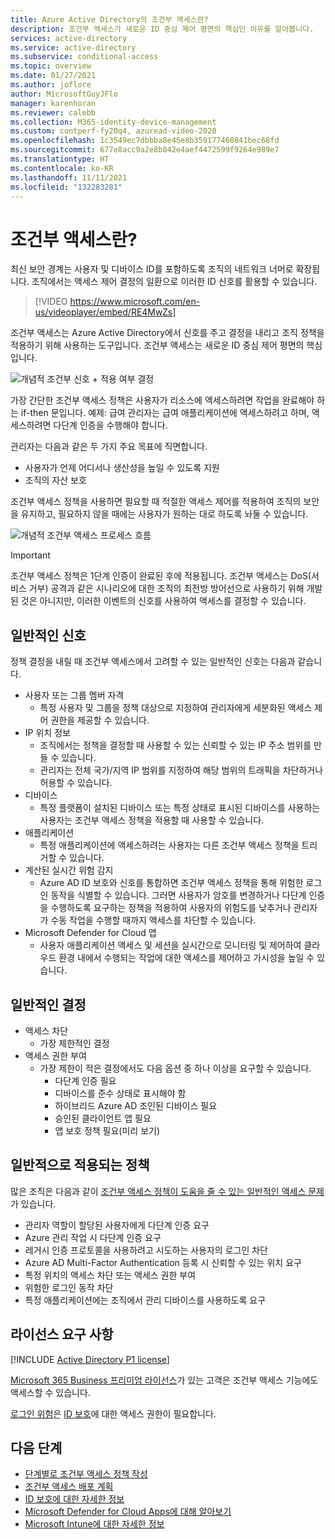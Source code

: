 ```yaml
---
title: Azure Active Directory의 조건부 액세스란?
description: 조건부 액세스가 새로운 ID 중심 제어 평면의 핵심인 이유를 알아봅니다.
services: active-directory
ms.service: active-directory
ms.subservice: conditional-access
ms.topic: overview
ms.date: 01/27/2021
ms.author: joflore
author: MicrosoftGuyJFlo
manager: karenhoran
ms.reviewer: calebb
ms.collection: M365-identity-device-management
ms.custom: contperf-fy20q4, azuread-video-2020
ms.openlocfilehash: 1c3549ec7dbbba8e45e8b359177460841bec68fd
ms.sourcegitcommit: 677e8acc9a2e8b842e4aef4472599f9264e989e7
ms.translationtype: HT
ms.contentlocale: ko-KR
ms.lasthandoff: 11/11/2021
ms.locfileid: "132283281"
---
```

# <a name="what-is-conditional-access"></a>조건부 액세스란?

최신 보안 경계는 사용자 및 디바이스 ID를 포함하도록 조직의 네트워크 너머로 확장됩니다. 조직에서는 액세스 제어 결정의 일환으로 이러한 ID 신호를 활용할 수 있습니다. 

> [!VIDEO https://www.microsoft.com/en-us/videoplayer/embed/RE4MwZs]

조건부 액세스는 Azure Active Directory에서 신호를 주고 결정을 내리고 조직 정책을 적용하기 위해 사용하는 도구입니다. 조건부 액세스는 새로운 ID 중심 제어 평면의 핵심입니다.

![개념적 조건부 신호 + 적용 여부 결정](./media/overview/conditional-access-signal-decision-enforcement.png)

가장 간단한 조건부 액세스 정책은 사용자가 리소스에 액세스하려면 작업을 완료해야 하는 if-then 문입니다. 예제: 급여 관리자는 급여 애플리케이션에 액세스하려고 하며, 액세스하려면 다단계 인증을 수행해야 합니다.

관리자는 다음과 같은 두 가지 주요 목표에 직면합니다.

- 사용자가 언제 어디서나 생산성을 높일 수 있도록 지원
- 조직의 자산 보호

조건부 액세스 정책을 사용하면 필요할 때 적절한 액세스 제어를 적용하여 조직의 보안을 유지하고, 필요하지 않을 때에는 사용자가 원하는 대로 하도록 놔둘 수 있습니다.

![개념적 조건부 액세스 프로세스 흐름](./media/overview/conditional-access-overview-how-it-works.png)

> [!IMPORTANT]
> 조건부 액세스 정책은 1단계 인증이 완료된 후에 적용됩니다. 조건부 액세스는 DoS(서비스 거부) 공격과 같은 시나리오에 대한 조직의 최전방 방어선으로 사용하기 위해 개발된 것은 아니지만, 이러한 이벤트의 신호를 사용하여 액세스를 결정할 수 있습니다.

## <a name="common-signals"></a>일반적인 신호

정책 결정을 내릴 때 조건부 액세스에서 고려할 수 있는 일반적인 신호는 다음과 같습니다.

- 사용자 또는 그룹 멤버 자격
   - 특정 사용자 및 그룹을 정책 대상으로 지정하여 관리자에게 세분화된 액세스 제어 권한을 제공할 수 있습니다.
- IP 위치 정보
   - 조직에서는 정책을 결정할 때 사용할 수 있는 신뢰할 수 있는 IP 주소 범위를 만들 수 있습니다. 
   - 관리자는 전체 국가/지역 IP 범위를 지정하여 해당 범위의 트래픽을 차단하거나 허용할 수 있습니다.
- 디바이스
   - 특정 플랫폼이 설치된 디바이스 또는 특정 상태로 표시된 디바이스를 사용하는 사용자는 조건부 액세스 정책을 적용할 때 사용할 수 있습니다.
- 애플리케이션
   - 특정 애플리케이션에 액세스하려는 사용자는 다른 조건부 액세스 정책을 트리거할 수 있습니다. 
- 계산된 실시간 위험 감지
   - Azure AD ID 보호와 신호를 통합하면 조건부 액세스 정책을 통해 위험한 로그인 동작을 식별할 수 있습니다. 그러면 사용자가 암호를 변경하거나 다단계 인증을 수행하도록 요구하는 정책을 적용하여 사용자의 위험도를 낮추거나 관리자가 수동 작업을 수행할 때까지 액세스를 차단할 수 있습니다.
- Microsoft Defender for Cloud 앱
   - 사용자 애플리케이션 액세스 및 세션을 실시간으로 모니터링 및 제어하여 클라우드 환경 내에서 수행되는 작업에 대한 액세스를 제어하고 가시성을 높일 수 있습니다.

## <a name="common-decisions"></a>일반적인 결정

- 액세스 차단
   - 가장 제한적인 결정
- 액세스 권한 부여
   - 가장 제한이 적은 결정에서도 다음 옵션 중 하나 이상을 요구할 수 있습니다.
      - 다단계 인증 필요
      - 디바이스를 준수 상태로 표시해야 함
      - 하이브리드 Azure AD 조인된 디바이스 필요
      - 승인된 클라이언트 앱 필요
      - 앱 보호 정책 필요(미리 보기)

## <a name="commonly-applied-policies"></a>일반적으로 적용되는 정책

많은 조직은 다음과 같이 [조건부 액세스 정책이 도움을 줄 수 있는 일반적인 액세스 문제](concept-conditional-access-policy-common.md)가 있습니다.

- 관리자 역할이 할당된 사용자에게 다단계 인증 요구
- Azure 관리 작업 시 다단계 인증 요구
- 레거시 인증 프로토콜을 사용하려고 시도하는 사용자의 로그인 차단
- Azure AD Multi-Factor Authentication 등록 시 신뢰할 수 있는 위치 요구
- 특정 위치의 액세스 차단 또는 액세스 권한 부여
- 위험한 로그인 동작 차단
- 특정 애플리케이션에는 조직에서 관리 디바이스를 사용하도록 요구

## <a name="license-requirements"></a>라이선스 요구 사항

[!INCLUDE [Active Directory P1 license](../../../includes/active-directory-p1-license.md)]

[Microsoft 365 Business 프리미엄 라이선스](/office365/servicedescriptions/microsoft-365-service-descriptions/microsoft-365-business-service-description)가 있는 고객은 조건부 액세스 기능에도 액세스할 수 있습니다. 

[로그인 위험](concept-conditional-access-conditions.md#sign-in-risk)은 [ID 보호](../identity-protection/overview-identity-protection.md)에 대한 액세스 권한이 필요합니다.

## <a name="next-steps"></a>다음 단계

- [단계별로 조건부 액세스 정책 작성](concept-conditional-access-policies.md)
- [조건부 액세스 배포 계획](plan-conditional-access.md)
- [ID 보호에 대한 자세한 정보](../identity-protection/overview-identity-protection.md)
- [Microsoft Defender for Cloud Apps에 대해 알아보기](/cloud-app-security/what-is-cloud-app-security)
- [Microsoft Intune에 대한 자세한 정보](/intune/index)
